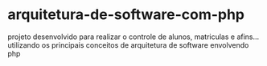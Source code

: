 # arquitetura-de-software-com-php
projeto desenvolvido para realizar o controle de alunos, matriculas e afins... utilizando os principais conceitos de arquitetura de software envolvendo php
